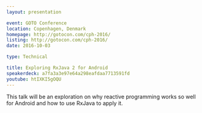 ```yaml
---
layout: presentation

event: GOTO Conference
location: Copenhagen, Denmark
homepage: http://gotocon.com/cph-2016/
listing: http://gotocon.com/cph-2016/
date: 2016-10-03

type: Technical

title: Exploring RxJava 2 for Android
speakerdeck: a7fa3a3e97e64a298eafdaa7713591fd
youtube: htIXKI5gOQU
---
```


This talk will be an exploration on why reactive programming works so well for Android and how to use RxJava to apply it.
